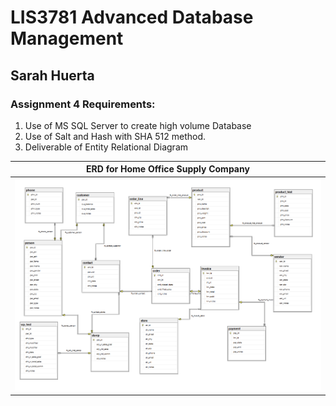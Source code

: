 
# LIS3781 Advanced Database Management

## Sarah Huerta

### Assignment 4 Requirements:
1. Use of MS SQL Server to create high volume Database
2. Use of Salt and Hash with SHA 512 method.
3. Deliverable of Entity Relational Diagram

| ERD for Home Office Supply Company |
| -- |
| ![a4](erd.png) |
